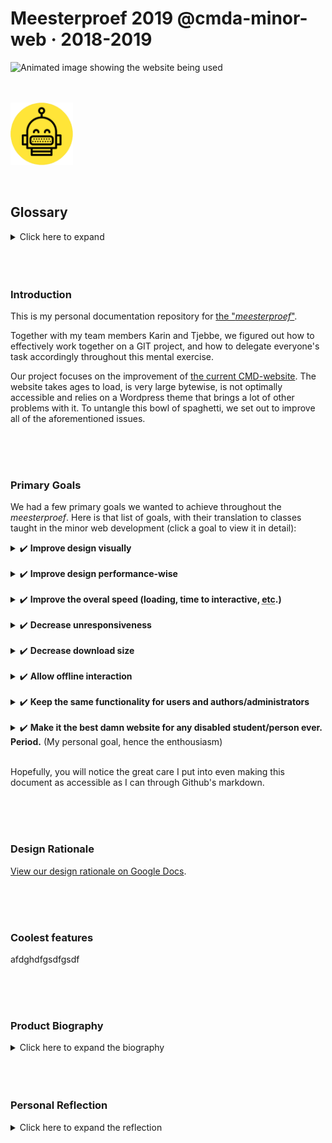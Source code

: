 # Meesterproef 2019 @cmda-minor-web · 2018-2019
![Animated image showing the website being used](./demo.gif)

<br/>
<br/>

<img src="./roboboy.png" width="100" align="center">

<br/>
<br/>
<br/>

## Glossary
<details>
	<summary>Click here to expand</summary>

- [Meesterproef 2019 @cmda-minor-web · 2018-2019](#Meesterproef-2019-cmda-minor-web--2018-2019)
	- [Glossary](#Glossary)
		- [Introduction](#Introduction)
		- [Primary Goals](#Primary-Goals)
		- [Design Rationale](#Design-Rationale)
		- [Coolest features](#Coolest-features)
		- [Product Biography](#Product-Biography)
			- [Week 1](#Week-1)
			- [Week 2](#Week-2)
			- [Week 3](#Week-3)
			- [Week 4](#Week-4)
			- [Week 5](#Week-5)
		- [Personal Reflection](#Personal-Reflection)
	- [Feedback](#Feedback)
		- [Wednesday 12-06-2019 - Joost](#Wednesday-12-06-2019---Joost)
		- [Tuesday 18-06-2019 - Vasilis](#Tuesday-18-06-2019---Vasilis)
		- [Friday 21-06-2019 - Joost](#Friday-21-06-2019---Joost)
		- [Tuesday 25-06-2019 - Vasilis](#Tuesday-25-06-2019---Vasilis)
	- [General](#General)
	- [Personal goals](#Personal-goals)

</details>

<br/>
<br/>
<br/>

### Introduction
This is my personal documentation repository for [the "_meesterproef_"](https://github.com/cmda-minor-web/meesterproef-1819).

Together with my team members Karin and Tjebbe, we figured out how to effectively work together on a GIT project, and how to delegate everyone's task accordingly throughout this mental exercise.

Our project focuses on the improvement of [the current CMD-website](https://cmd-amsterdam.nl). The website takes ages to load, is very large bytewise, is not optimally accessible and relies on a Wordpress theme that brings a lot of other problems with it. To untangle this bowl of spaghetti, we set out to improve all of the aforementioned issues.

<br/>
<br/>
<br/>

### Primary Goals
We had a few primary goals we wanted to achieve throughout the _meesterproef_. Here is that list of goals, with their translation to classes taught in the minor web development (click a goal to view it in detail):

<details>
	<summary>✔️ <b>Improve design visually</b></summary>

  - [Web Design](https://github.com/cmda-minor-web/web-design-1819): Exclusive design
  - [Browser Technologies](https://github.com/cmda-minor-web/browser-technologies-1819): Progressive enhancement
  - [Css to The Rescue](https://github.com/cmda-minor-web/css-to-the-rescue-1819): Accessibility
</details>

<br/>

<details>
	<summary>✔️ <b>Improve design performance-wise</b></summary>

  - [Performance Matters](https://github.com/cmda-minor-web/performance-matters-1819): Server-size rendering, lazyloading, optimised critical render path
  - [Web App From Scratch](https://github.com/cmda-minor-web/web-app-from-scratch-1819): No unnecessary libraries and frameworks<br/><br/>
</details>

<br/>

<details>
	<summary>✔️ <b>Improve the overal speed (loading, time to interactive, <abbr lang="la" title="et cetera">etc</abbr>.)</b></summary>

  - Same subgoals as above
</details>

<br/>

<details>
	<summary>✔️ <b>Decrease unresponsiveness</b></summary>

  - Same subgoals as above
</details>

<br/>

<details>
	<summary>✔️ <b>Decrease download size</b></summary>

  - [Performance Matters](https://github.com/cmda-minor-web/performance-matters-1819): Compression middleware
</details>

<br/>

<details>
	<summary>✔️ <b>Allow offline interaction</b></summary>

  - [Performance Matters](https://github.com/cmda-minor-web/performance-matters-1819): Going offline
</details>

<br/>

<details>
	<summary>✔️ <b>Keep the same functionality for users and authors/administrators</b></summary>

  - [Web Design](https://github.com/cmda-minor-web/web-design-1819): Exclusive design
</details>

<br/>

<details>
	<summary>✔️ <b>Make it the best damn website for any disabled student/person ever. Period.</b> (My personal goal, hence the enthousiasm)</summary>

  - [Web Design](https://github.com/cmda-minor-web/web-design-1819): Exclusive design
    - I wanted to learn more about what accessibility really is, and how to apply it
    - I wanted to make people happy while using this website
  - [Css to The Rescue](https://github.com/cmda-minor-web/css-to-the-rescue-1819): Accessibility
    - I wanted to make the visual animations accessible to blind people
    - I wanted to liven up the commonly boring sound of a screenreader
    - I wanted to stay away from javascript for accessibility enhancements (pure HTML/css)
</details>

<br/>

Hopefully, you will notice the great care I put into even making this document as accessible as I can through Github's markdown.

<br/>
<br/>
<br/>

### Design Rationale
[View our design rationale on Google Docs](https://docs.google.com/document/d/1toyN4tPRlzsABDbuHqO_YPZbvK05ryDJZNUmT_EPXms/edit?usp=sharing).

<br/>
<br/>
<br/>

### Coolest features
afdghdfgsdfgsdf

<br/>
<br/>
<br/>

### Product Biography
<details>
	<summary>Click here to expand the biography</summary>

#### Week 1
The first week we took the time to get to know our client, and the website we were tasked to improve.

We understood that our client, whom I shall hereafter refer to as Mattijs, knew there were problems with the site, but he did not know any exact issues. To give him and ourselves an idea of the core problems we set out to do some research: How fast is the website? How accessible is the website? How does the website look?

**How fast is the website?**<br/>
From the performance research we did, we concluded that the page loaded fine on fast and unlimited networks, but as soon as you loaded it on a phone or other portable medium, the scores went down the drain. To zoom in on why that happens: the average load time for phones on 3g is approximately ten seconds. The website is composed of about four million bytes (that is about 4 mb, or two and a half floppy disks 💾), and the average 3g download speed is 6 mb/s. It takes almost a second to download the page (under the *ultimate* **greatest** and ***best*** conditions), and then it must still be parsed. The bad thing about those bytes, is that about 85% of them are not used. 3.4 million unused bytes... geez. So not only are those unused bytes downloaded, they have to be parsed too; all in all, this process took about **21**(!!!) seconds. We had found out why the page was such a 🐌.

**How accessible is the website?**<br/>
When running some quick adits, we discovered the website scores about 81% in Google's Lighthouse audits. 81 out of a hundred points might sound like a lot, but it really is not once you learn that you can easily score 100%. We quickly found the main culprits: page zoom 🔍 was disabled for some reason, so people that have trouble reading are screwed. Also, some links had no discernible name, which in layman's terms means a screenreader (or other programmes such as Googlebot 🤖, Google's webcrawler) cannot understand what that link is. does it navigate to a sub-page? Does it direct us to a Twitter account? Who knows! Other small things were lacking heading structure, unfocusable interactive elements and the infamous _div-soup_.

**How does the website look?**<br/>
We had a look around websites of other schools that provide similar education to CMD. The best parts of the CMD website were its easy scannability and a fairly strong application of the CMD-identity. Most competing schools contain giant lists 📰 of information and bulletpoints on why that specific school is the best. Most websites did not even pass basic accessibility tests such as proper contrast, but then again, the CMD website did not pass every test either.

#### Week 2
This week we presented our findings to Mattijs. It was very enlightening for all of us to get a proper summary of everything that was right and wrong and what could and should be fixed.

A short summary for you, to understand our newfound tasks:
- Account for mobile use
- Better application of the CMD-identity
- Highlight student work instead of boring text
- Tell users why CMD is the best education (in short)
- Make clear what sets CMD apart from other schools
- Improve load times by at least 80% (should load in less than 5 seconds), ideally far less
- Think of a solution to Wordpress' incessant worsening of markup quality
- Mattijs (or other editors) must be able to still use our new solution without much in-depth knowledge

We presented our findings and research to Mattijs, and he expressed gratitude for the clear summary. We agreed to start designing and present the first preliminary iteration the following week, along with other research regarding common user-goals, according to real users of the website.

We asked what medium people used to browse the website:
![A pie chart showing 75.8% of people used a desktop or laptop, 24.2% used their phone and 0% used a tablet](./media.png)

We also asked what people found easy and hard to find (sorry, it is in Dutch):
![A very intriquite image showing what users found easy to find, and what not, that I can sadly not wholly describe in an alt tag :(](./usersfound.png)

#### Week 3
The results we got throughout the week before allowed us to design our first prototypes. Here are some of the nine sketches:
![Sketch one](./schets1.jpg)
![Sketch two](./schets2.jpg)
![Sketch three](./schets3.jpg)

Our designer got a bad rep this week, because the designs were not quite what Mattijs was expecting, nor what he had envisioned a CMD-website would look like. He expressed concerns regarding the CMd-identity. He said we had strayed too far from the styleguides, and I agreed completely. Even though I had decided to focus only on accessibility (to leave room for the learning of others), I meedled a bit with the new design, making sure we went back to our true CMD-identity. The results of that will be shown in the summary of week 4.

We were still thinking about a solution to the problem of the <abbr lang="en" title="Content Management System">CMS</abbr>, but we had a brilliant idea: we have been writing easy HTML documents for years now, with a little help of Markdown. All modern editors nowadays support some dialect of HTML to make it easier and quicker to write; why not use this for our solution. too?

We got to programming and quickly devised a prototype:
![Editor prototype](./editor.png)

The left textbox is for markdown, and the right box is a live-rendered preview of a fully parsed an semantically correct HTML-document. Perfect! That is exactly what we needed:
- No styling in markup
- Easy to write and edit for people who do not know HTML (and easy to learn)
- Maintain the way the Wordpress website would currently be edited
- Easily port Wordpress data to our new datamodel

We wanted to integrate [Microsoft's Monaco Editor](https://microsoft.github.io/monaco-editor/), but this proved difficult for us because of a lack of experience. This editor would provide amazing features such as syntax highlighting, autocompletion, diff-checking and much more! If other people take up the project after us, I highly recommend this step.

Because of the simplicity of our self-made editor, there was no way to show revisions within documents, and no easy way to see if your code was valid because of the lack of syntax highlighting, though it was a good proof of concept.

JUSTJS

#### Week 4
Another week, another design iteration.

<img alt="" src="./designs.gif" height="500px" align="center">
<br/>
<br/>

We showed the designs to Mattijs, who was visibly more happy with the new designs than last week, but there was still some discrepancy between the designs and the CMD-styleguide. A couple of the points that were not quite right:
- The styleguide disallows any rounded corners
- There are not really any grey values used in the styleguide
- There are lots of CMD icons, but we used none

Apart from those points, we were on the right track!

We set up a database, saved pages and articles in that database and setup a basic save/discard changes system. Things were looking good!

When we showed our progress to our coach, we got bad news. He was "underwhelmed". All we had showed him was a design in some image editing programme -- that is far from a working prototype, he made clear. We walked away after the meeting feeling pretty down; that is not good feedback to recieve.

It turns out, we were just not properly communicating what we had done up to that point, because the design was already fully worked out in CSS, and was live on the website. The entire story about databases and editors and other technical things did not much bother our coach, understandibly so, because that was not his expertise. We had wrongly read the situation -- one of the recurring points I reflect on later. We came to the conclusion that were *were* on the right track, but were not properly telling the exciting parts to the correct people. You would not tell a designer about programming just as much as you would not bother a programmer with design problems (unless they are CMD'ers ofcourse).

This week I could finally implement proper accessibility, because most enhancements were design-bound. Images were added and removed all the time, so things as proper alt-attributes had to wait for a final product.

Every image that mattered now had a descriptive alt-attribute, along with some funny bits of text to entertain less able-bodied users of our website. This gave me great satisfaction, because I personally think the internet should be usable by everyone. I got some extra tips for even better accessibility, such as `<abbr>` attributes for abbreviations (which I have cleverly used throughout this document as well, did you spot them? 😉), and adding proper `lang` attributes.

#### Week 5
The final week had begun, and we were pretty confident at this point, because the entire website and backend were basically done. Some minor (and, to be honest, major) bugs had to be fixed, but that proved to not be a hard task.

We had another meeting with our coach, but this time we prepared what to say and what to show. We had barely altered the website from the previous meeting, but this time he seemed filled with joy at the sight -- and sound -- of our prototype. We knew what to tell and show him instead of boring technical stuff. He confirmed it, we were doing good. Now that is great feedback!

After that, I began writing this very README, how _meta_.

---

</details>

<br/>
<br/>
<br/>

### Personal Reflection
<details>
	<summary>Click here to expand the reflection</summary>

## Feedback
### Wednesday 12-06-2019 - Joost
At this point in time, we were not sure how to exactly present what we were going to deliver at the end of the meesterproef. Joost helped us clearly document to ourselves and Mattijs what we were going to deliver.

This feedback was very helpful because we lacked a clear direction within our group, which was a reoccurring propblem. He helped me get straight what I wanted to get done and what would have been nice to have, or flat out unnecessary.

### Tuesday 18-06-2019 - Vasilis
Vasilis was "underwhelmed" by what we delivered. We tried very hard to make it *overwhelming* for when we would next speak.

I think this was mainly because we did not properly tell him the things that he might have found exciting. We mostly told boring technical stuff thinking he would be as excited as we were of our accomplishments. I had a long think afterwards, because that really is devastating feedback. I came to the conclusion that we were on the right track, we just had to explain ourselves better. I felt like I was the one mostly in charge of speaking for our group, so I took it as my responsibility.

### Friday 21-06-2019 - Joost
I had this feedback session after one of my groupmembers did. Joost had told them that he was disappointed by the work we had presented. Again, devastating -- and there seemed to be a pattern. Whenever I was not there to talk about the features, we got negative feedback.

I was next, so I had a bit of a talk with Joost. He was happily surprised that we had done much more than he was led to believe. I absolutely do not mean to negatively speak about my teammembers, because they did a lot of valuable work; they could however work a bit on their assertiveness. This was one of the reasons I decided to write [this article on the Impostor Syndrome and assertiveness in the Webdesign Industry](https://medium.com/@maanlampje/i-am-not-a-real-programmer-ae46f70934ce?source=friends_link&sk=abbc5fa36b29bdb24eb00e3150c84efa).


### Tuesday 25-06-2019 - Vasilis
This was the last time we saw Vasilis before the deadline. We had tried to implement some features that he could properly give feedback on, and that would hopefully excite him. We had succeeded, because he seemed geniunely happy during and after our short presentation of our work. Even though we had not changed much since last time we saw him, he was overwhelmingly more positive; my previous assumptions on why we were getting such negative feedback were correct.

## General
So it turns out we had problems explaining ourselves to our coaches and client; this might have been the biggest learning point for me.

I also learned a great deal by speaking to our client, Mattijs. Untill now, we had only ever delivered projects to our teachers, and simple single-week-development projects for other clients. It was a bit of an eye-opener to go through that process. We forgot to prepare a presentation the first time we were going to *present* our research. That was a bit of a whoopsie. I also learned a lot about how to manage the expectations of a client, meaning that it is important to tell them what I can and cannot do within the time we were given.

## Personal goals

**I wanted to learn more about what accessibility really is, and how to apply it**<br/>
I read up on accessibilty. I read many articles on what accessibility is, why it is important and how to apply accessibility all sorts of ways. [Articles such as this one, that taught me a lot of things about the `aria-label` attribute](https://developer.mozilla.org/en-US/docs/Web/Accessibility/ARIA/ARIA_Techniques/Using_the_aria-label_attribute), or [this article that taught me ***everything*** about the `<abbr>` tag](https://alistapart.com/article/hattrick/).

I think this applies to *understanding and conforming to your users needs*. I had not written a user scenario because there was no particular singular user. We did, however, do research on the actual target audience of the site, and mapped their needs. In my opinion, I used our findings and the articles I read to meet the user needs.

I applied Vasilis' Exclusive Design principles to get there: **I studied the situation**. We dedicated a full week and some more days to research. **I ignored conventions**. Many sites tell you that the `alt`-attribute is just a place where you must very briefly explain the content of an image. I decided no, I want to tell *exactly* what the content is, and make the screenreaders react to it. **I prioritised identity**. One of the primary goals of Mattijs was to recapture the CMD-identity that got lost through the Wordpress-theme. I extrapolated this identity into the way the screenreader speaks to you. We try to be creative in solving problems, and I tried to be creative in telling the computer what the content of an image is. **I added nonsense.** Our visual designer had added vibrating, rotating and fading icons, but a blind or otherwise visually impaired user could not enjoy them as I do. I decided to audibly describe the animations, using a bit of tongue and cheek humour throughout them.

**I wanted to make people happy while using this website**<br/>
I think by applying the Exclusive Design principles I can make people laugh that otherwise would have had a harrowing experience. I often made myself, classmates and Vasilis laugh at my descriptions of images, which gives me the feeling I am on the right track. I sadly do not know anyone who is blind or otherwise visually impaired, so I could not test it personally.

**I wanted to make the visual animations accessible to blind people**<br/>
I explained this previously. Why would only people that can see enjoy animations?

**I wanted to liven up the commonly boring sound of a screenreader**<br/>
I not only added expressive alt-descriptions of images, I also tried to have the screenreader act as if it would react to those images. I did some personal research on what strings and characters worked to make the sounds I wanted the screenreader to make. Some funny combinations are:
- "wieweweweww" is pronounced as "Wawewiewewo"
- "hiyon hiyon hiyon hiyon" is prounounced as you read it, [but it sounds like this guy](https://www.youtube.com/watch?v=hRH1tYD6bow).
- "aaah hèèèèè hè hè hèh hèèèèè hè" [reminds me vagely of this guy](https://youtu.be/eVFd46qABi0?t=5).

If you want to listen to what these would sound like, try google translator's "listen" feature, or install a screenreader.


**I wanted to stay away from javascript for accessibility enhancements (pure HTML/css)**<br/>
Not a single word of JS was written to enable a very accessible new homepage.

</details>